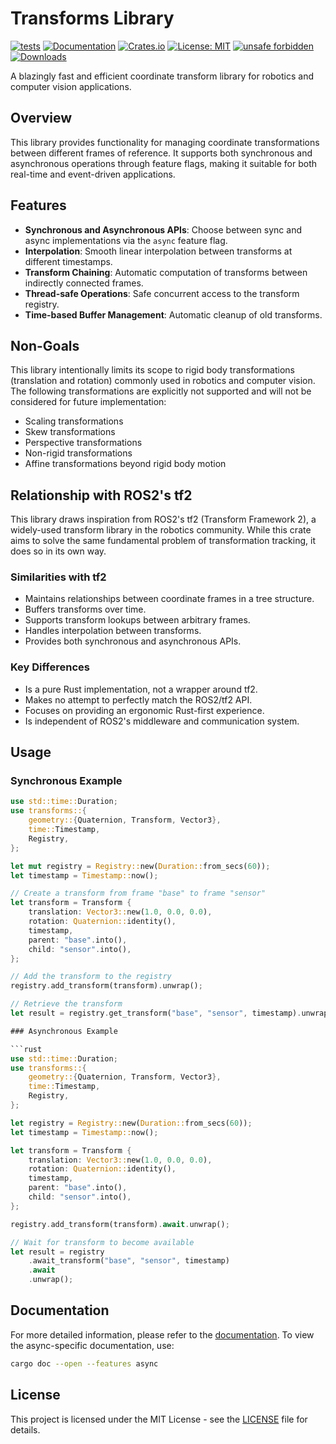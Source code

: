 # Transforms Library

[![tests](https://github.com/dHofmeister/transforms/actions/workflows/tests.yml/badge.svg)](https://github.com/dHofmeister/transforms/actions/workflows/tests.yml)
[![Documentation](https://docs.rs/transforms/badge.svg)](https://docs.rs/transforms)
[![Crates.io](https://img.shields.io/crates/v/transforms.svg)](https://crates.io/crates/transforms)
[![License: MIT](https://img.shields.io/badge/license-MIT-blue.svg)](https://opensource.org/licenses/MIT)
[![unsafe forbidden](https://img.shields.io/badge/unsafe-forbidden-success.svg)](https://github.com/rust-secure-code/safety-dance/)
[![Downloads](https://img.shields.io/crates/d/transforms.svg)](https://crates.io/crates/transforms)

A blazingly fast and efficient coordinate transform library for robotics and computer vision applications.

## Overview

This library provides functionality for managing coordinate transformations between different frames of reference. It supports both synchronous and asynchronous operations through feature flags, making it suitable for both real-time and event-driven applications.

## Features

- **Synchronous and Asynchronous APIs**: Choose between sync and async implementations via the `async` feature flag.
- **Interpolation**: Smooth linear interpolation between transforms at different timestamps.
- **Transform Chaining**: Automatic computation of transforms between indirectly connected frames.
- **Thread-safe Operations**: Safe concurrent access to the transform registry.
- **Time-based Buffer Management**: Automatic cleanup of old transforms.

## Non-Goals

This library intentionally limits its scope to rigid body transformations (translation and rotation) commonly used in robotics and computer vision. The following transformations are explicitly not supported and will not be considered for future implementation:

- Scaling transformations
- Skew transformations
- Perspective transformations
- Non-rigid transformations
- Affine transformations beyond rigid body motion

## Relationship with ROS2's tf2

This library draws inspiration from ROS2's tf2 (Transform Framework 2), a widely-used transform library in the robotics community. While this crate aims to solve the same fundamental problem of transformation tracking, it does so in its own way.

### Similarities with tf2

- Maintains relationships between coordinate frames in a tree structure.
- Buffers transforms over time.
- Supports transform lookups between arbitrary frames.
- Handles interpolation between transforms.
- Provides both synchronous and asynchronous APIs.

### Key Differences

- Is a pure Rust implementation, not a wrapper around tf2.
- Makes no attempt to perfectly match the ROS2/tf2 API.
- Focuses on providing an ergonomic Rust-first experience.
- Is independent of ROS2's middleware and communication system.

## Usage

### Synchronous Example

```rust
use std::time::Duration;
use transforms::{
    geometry::{Quaternion, Transform, Vector3},
    time::Timestamp,
    Registry,
};

let mut registry = Registry::new(Duration::from_secs(60));
let timestamp = Timestamp::now();

// Create a transform from frame "base" to frame "sensor"
let transform = Transform {
    translation: Vector3::new(1.0, 0.0, 0.0),
    rotation: Quaternion::identity(),
    timestamp,
    parent: "base".into(),
    child: "sensor".into(),
};

// Add the transform to the registry
registry.add_transform(transform).unwrap();

// Retrieve the transform
let result = registry.get_transform("base", "sensor", timestamp).unwrap();
```

```rust
### Asynchronous Example

```rust
use std::time::Duration;
use transforms::{
    geometry::{Quaternion, Transform, Vector3},
    time::Timestamp,
    Registry,
};

let registry = Registry::new(Duration::from_secs(60));
let timestamp = Timestamp::now();

let transform = Transform {
    translation: Vector3::new(1.0, 0.0, 0.0),
    rotation: Quaternion::identity(),
    timestamp,
    parent: "base".into(),
    child: "sensor".into(),
};

registry.add_transform(transform).await.unwrap();

// Wait for transform to become available
let result = registry
    .await_transform("base", "sensor", timestamp)
    .await
    .unwrap();
```

## Documentation

For more detailed information, please refer to the [documentation](https://docs.rs/transforms). To view the async-specific documentation, use:

```bash
cargo doc --open --features async
```

## License

This project is licensed under the MIT License - see the [LICENSE](LICENSE) file for details.
